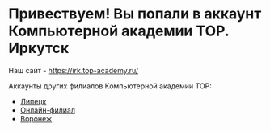 # Привествуем! Вы попали в аккаунт **Компьютерной академии TOP. Иркутск**

Наш сайт - https://irk.top-academy.ru/

Аккаунты других филиалов Компьютерной академии TOP:
- [Липецк](https://github.com/it-top-lipetsk)
- [Онлайн-филиал](https://github.com/it-top-shambala)
- [Воронеж](https://github.com/it-top-vrn)
